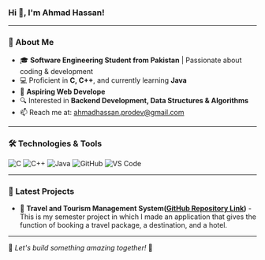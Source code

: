 ### Hi 👋, I'm Ahmad Hassan! 

---

### 🚀 About Me
- 🎓 **Software Engineering Student from Pakistan** | Passionate about coding & development
- 💻 Proficient in **C, C++**, and currently learning **Java**
- 🌱 **Aspiring Web Develope**
- 🔍 Interested in **Backend Development, Data Structures & Algorithms**
- 📫 Reach me at: ahmadhassan.prodev@gmail.com

---

### 🛠️ Technologies & Tools

![C](https://img.shields.io/badge/-C-00599C?style=flat&logo=c&logoColor=white)
![C++](https://img.shields.io/badge/-C++-00599C?style=flat&logo=c%2B%2B&logoColor=white)
![Java](https://img.shields.io/badge/-Java-007396?style=flat&logo=java&logoColor=white)
![GitHub](https://img.shields.io/badge/-GitHub-181717?style=flat&logo=github&logoColor=white)
![VS Code](https://img.shields.io/badge/-VS%20Code-007ACC?style=flat&logo=visual-studio-code&logoColor=white)

---

### 📌 Latest Projects
- 🚀 **Travel and Tourism Management System([GitHub Repository Link](https://github.com/ahmadhassan-prodev/Travel-and-Tourism-Management-System))** - This is my semester project in which I made an application that gives the function of booking a travel package, a destination, and a hotel.
---


🔹 *Let's build something amazing together!* 🚀
